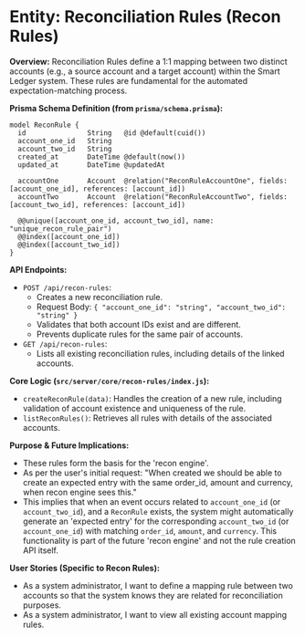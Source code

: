 # Entity: Reconciliation Rules (Recon Rules)

**Overview:**
Reconciliation Rules define a 1:1 mapping between two distinct accounts (e.g., a source account and a target account) within the Smart Ledger system. These rules are fundamental for the automated expectation-matching process.

**Prisma Schema Definition (from `prisma/schema.prisma`):**
```prisma
model ReconRule {
  id               String   @id @default(cuid())
  account_one_id   String
  account_two_id   String
  created_at       DateTime @default(now())
  updated_at       DateTime @updatedAt

  accountOne       Account  @relation("ReconRuleAccountOne", fields: [account_one_id], references: [account_id])
  accountTwo       Account  @relation("ReconRuleAccountTwo", fields: [account_two_id], references: [account_id])

  @@unique([account_one_id, account_two_id], name: "unique_recon_rule_pair")
  @@index([account_one_id])
  @@index([account_two_id])
}
```

**API Endpoints:**
- `POST /api/recon-rules`:
  - Creates a new reconciliation rule.
  - Request Body: `{ "account_one_id": "string", "account_two_id": "string" }`
  - Validates that both account IDs exist and are different.
  - Prevents duplicate rules for the same pair of accounts.
- `GET /api/recon-rules`:
  - Lists all existing reconciliation rules, including details of the linked accounts.

**Core Logic (`src/server/core/recon-rules/index.js`):**
- `createReconRule(data)`: Handles the creation of a new rule, including validation of account existence and uniqueness of the rule.
- `listReconRules()`: Retrieves all rules with details of the associated accounts.

**Purpose & Future Implications:**
- These rules form the basis for the 'recon engine'.
- As per the user's initial request: "When created we should be able to create an expected entry with the same order_id, amount and currency, when recon engine sees this."
- This implies that when an event occurs related to `account_one_id` (or `account_two_id`), and a `ReconRule` exists, the system might automatically generate an 'expected entry' for the corresponding `account_two_id` (or `account_one_id`) with matching `order_id`, `amount`, and `currency`. This functionality is part of the future 'recon engine' and not the rule creation API itself.

**User Stories (Specific to Recon Rules):**
- As a system administrator, I want to define a mapping rule between two accounts so that the system knows they are related for reconciliation purposes.
- As a system administrator, I want to view all existing account mapping rules.
